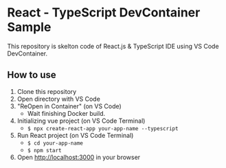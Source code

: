 # React - TypeScript DevContainer Sample

This repository is skelton code of React.js & TypeScript IDE using VS Code DevContainer.

## How to use

1. Clone this repository
2. Open directory with VS Code
3. "ReOpen in Container" (on VS Code)
    - Wait finishing Docker build.
4. Initializing vue project (on VS Code Terminal)
    - `$ npx create-react-app your-app-name --typescript`
5. Run React project (on VS Code Terminal)
    - `$ cd your-app-name`
    - `$ npm start`
6. Open <http://localhost:3000> in your browser
